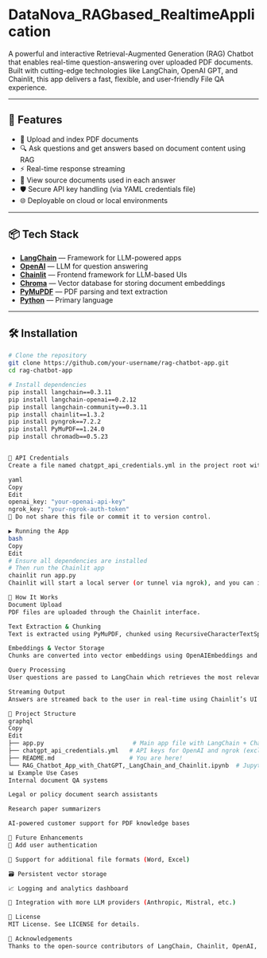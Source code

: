 # DataNova_RAGbased_RealtimeApplication
A powerful and interactive Retrieval-Augmented Generation (RAG) Chatbot that enables real-time question-answering over uploaded PDF documents. Built with cutting-edge technologies like LangChain, OpenAI GPT, and Chainlit, this app delivers a fast, flexible, and user-friendly File QA experience.

---

## 🚀 Features

- 📄 Upload and index PDF documents
- 🔍 Ask questions and get answers based on document content using RAG
- ⚡ Real-time response streaming
- 🧾 View source documents used in each answer
- 🛡️ Secure API key handling (via YAML credentials file)
- 🌐 Deployable on cloud or local environments

---

## 📦 Tech Stack

- **[LangChain](https://www.langchain.com/)** — Framework for LLM-powered apps
- **[OpenAI](https://platform.openai.com/)** — LLM for question answering
- **[Chainlit](https://www.chainlit.io/)** — Frontend framework for LLM-based UIs
- **[Chroma](https://www.trychroma.com/)** — Vector database for storing document embeddings
- **[PyMuPDF](https://pymupdf.readthedocs.io/en/latest/)** — PDF parsing and text extraction
- **[Python](https://www.python.org/)** — Primary language

---

## 🛠️ Installation

```bash
# Clone the repository
git clone https://github.com/your-username/rag-chatbot-app.git
cd rag-chatbot-app

# Install dependencies
pip install langchain==0.3.11
pip install langchain-openai==0.2.12
pip install langchain-community==0.3.11
pip install chainlit==1.3.2
pip install pyngrok==7.2.2
pip install PyMuPDF==1.24.0
pip install chromadb==0.5.23


🔐 API Credentials
Create a file named chatgpt_api_credentials.yml in the project root with the following structure:

yaml
Copy
Edit
openai_key: "your-openai-api-key"
ngrok_key: "your-ngrok-auth-token"
🚨 Do not share this file or commit it to version control.

▶️ Running the App
bash
Copy
Edit
# Ensure all dependencies are installed
# Then run the Chainlit app
chainlit run app.py
Chainlit will start a local server (or tunnel via ngrok), and you can interact with the chatbot through your browser.

🧠 How It Works
Document Upload
PDF files are uploaded through the Chainlit interface.

Text Extraction & Chunking
Text is extracted using PyMuPDF, chunked using RecursiveCharacterTextSplitter.

Embeddings & Vector Storage
Chunks are converted into vector embeddings using OpenAIEmbeddings and stored in ChromaDB.

Query Processing
User questions are passed to LangChain which retrieves the most relevant chunks using similarity search and generates a context-aware response via GPT.

Streaming Output
Answers are streamed back to the user in real-time using Chainlit’s UI capabilities.

📁 Project Structure
graphql
Copy
Edit
├── app.py                         # Main app file with LangChain + Chainlit logic
├── chatgpt_api_credentials.yml   # API keys for OpenAI and ngrok (excluded from git)
├── README.md                     # You are here!
└── RAG_Chatbot_App_with_ChatGPT,_LangChain_and_Chainlit.ipynb  # Jupyter notebook prototype
📊 Example Use Cases
Internal document QA systems

Legal or policy document search assistants

Research paper summarizers

AI-powered customer support for PDF knowledge bases

🧪 Future Enhancements
🔐 Add user authentication

📂 Support for additional file formats (Word, Excel)

🗃️ Persistent vector storage

📈 Logging and analytics dashboard

🧩 Integration with more LLM providers (Anthropic, Mistral, etc.)

📄 License
MIT License. See LICENSE for details.

🙌 Acknowledgements
Thanks to the open-source contributors of LangChain, Chainlit, OpenAI, and the broader AI dev community!

